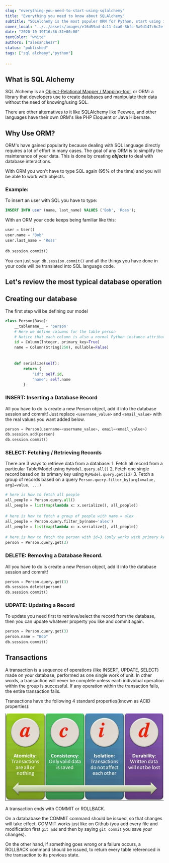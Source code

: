```yaml
---
slug: "everything-you-need-to-start-using-sqlalchemy"
title: "Everything you need to know about SQLAlchemy"
subtitle: "SQLAlchemy is the most populer ORM for Python, start using it in 8min"
cover_local: "../../assets/images/e16d59ad-4c11-4ca0-8bfc-5a9d147c6c2e.jpeg"
date: "2020-10-19T16:36:31+00:00"
textColor: "white"
authors: ["alesanchezr"]
status: "published"
tags: ["sql alchemy","python"]

---
```


## What is SQL Alchemy

SQL Alchemy is an [Object-Relational Mapper / Mapping-tool](https://en.wikipedia.org/wiki/Object-relational_mapping), or ORM: a library that developers use to create databases and manipulate their data without the need of knowing/using SQL.

There are other alternatives to it like SQLAlchemy like Peewee, and other languages have their own ORM's like PHP Eloquent or Java Hibernate.

## Why Use ORM?

ORM's have gained popularity because dealing with SQL language directly requires a lot of effort in many cases. The goal of any ORM is to simplify the maintenance of your data. This is done by creating ***objects*** to deal with database interactions.

With ORM you won't have to type SQL again (95% of the time) and you will be able to work with objects.

### Example:

To insert an user with SQL you have to type:

```sql
INSERT INTO user (name, last_name) VALUES ('Bob', 'Ross');
```

With an ORM your code keeps being familiar like this:

```py
user = User()
user.name = 'Bob'
user.last_name = 'Ross'

db.session.commit()
```
You can just say: `db.session.commit()` and all the things you have done in your code will be translated into SQL language code.

## Let's review the most typical database operation

## Creating our database


The first step will be defining our model

```py
class Person(Base):
    __tablename__ = 'person'
    # Here we define columns for the table person
    # Notice that each column is also a normal Python instance attribute.
    id = Column(Integer, primary_key=True)
    name = Column(String(250), nullable=False)


    def serialize(self):
        return {
            "id": self.id,
            "name": self.name
        }
  ```

### INSERT: Inserting a Database Record

All you have to do is create a new Person object, add it into the database session and commit!
Just replace `<username_value>` and `<email_value>` with the real values you want added below.

```py
person = Person(username=<username_value>, email=<email_value>)
db.session.add(person)
db.session.commit()
```

### SELECT: Fetching / Retrieving Records

There are 3 ways to retrieve data from a database:
    1. Fetch all record from a particular Table/Model using `MyModel.query.all()`
    2. Fetch one single record based on its primary key using `MyModel.query.get(id)`
    3. Fetch a group of records based on a query `Person.query.filter_by(arg1=value, arg2=value, ...)`

```py
# here is how to fetch all people
all_people = Person.query.all()
all_people = list(map(lambda x: x.serialize(), all_people))

# here is how to fetch a group of people with name = alex
all_people = Person.query.filter_by(name='alex')
all_people = list(map(lambda x: x.serialize(), all_people))

# here is how to fetch the person with id=3 (only works with primary keys)
person = Person.query.get(3)
```

### DELETE: Removing a Database Record.

All you have to do is create a new Person object, add it into the database session and commit!

```py
person = Person.query.get(3)
db.session.delete(person)
db.session.commit()
```

### UDPATE: Updating a Record

To update you need first to retrieve/select the record from the database, then you can update whatever property you like and commit again.

```py
person = Person.query.get(3)
person.name = "Bob"
db.session.commit()
```
## Transactions

A transaction is a sequence of operations (like INSERT, UPDATE, SELECT) made on your database, performed as one single work of unit. In other words, a transaction will never be complete unless each individual operation within the group is successful. If any operation within the transaction fails, the entire transaction fails.

Transactions have the following 4 standard properties(known as ACID properties):

![Transactions](../../assets/images/tran-1.png)

A transaction ends with COMMIT or ROLLBACK. 

On a datababase the COMMIT command should be issued, so that changes will take effect. COMMIT works just like on Github (you add every file and modification first  `git add` and then by saying `git commit` you save your changes).

On the other hand, if something goes wrong or a failure occurs, a ROLLBACK command should be issued, to return every table referenced in the transaction to its previous state.



  
